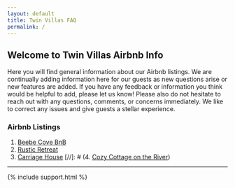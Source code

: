 ```yaml
---
layout: default
title: Twin Villas FAQ
permalink: /
---
```

## Welcome to Twin Villas Airbnb Info

Here you will find general information about our Airbnb listings. We are continually adding information here for our guests as new questions arise or new features are added. If you have any feedback or information you think would be helpful to add, please let us know! Please also do not hesitate to reach out with any questions, comments, or concerns immediately. We like to correct any issues and give guests a stellar experience. 

### Airbnb Listings
1. [Beebe Cove BnB](/beebecove)
2. [Rustic Retreat](/rusticretreat)
3. [Carriage House](/carriagehouse)
[//]: # (4. [Cozy Cottage on the River](/cozycottage))
* * * * *

{% include support.html %}

